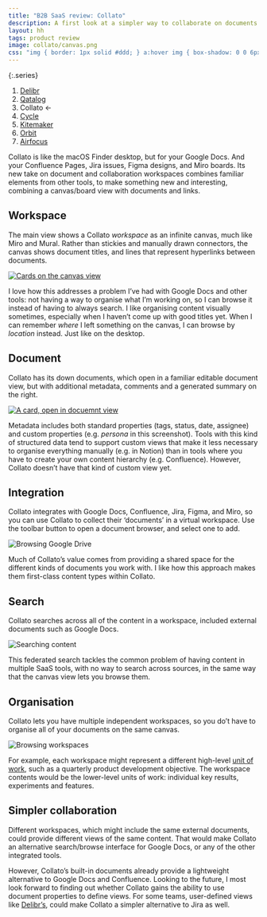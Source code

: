 ```yaml
---
title: "B2B SaaS review: Collato"
description: A first look at a simpler way to collaborate on documents
layout: hh
tags: product review
image: collato/canvas.png
css: "img { border: 1px solid #ddd; } a:hover img { box-shadow: 0 0 6px 2px #428bca; }"
---
```


{:.series}
1. [Delibr](delibr-views)
2. [Qatalog](qatalog-review)
3. Collato ←
3. [Cycle](cycle-review)
4. [Kitemaker](kitemaker-review)
5. [Orbit](orbit-review)
6. [Airfocus](airfocus-review)

Collato is like the macOS Finder desktop, but for your Google Docs.
And your Confluence Pages, Jira issues, Figma designs, and Miro boards.
Its new take on document and collaboration workspaces combines familiar elements from other tools, to make something new and interesting, combining a canvas/board view with documents and links.

## Workspace

The main view shows a Collato _workspace_ as an infinite canvas, much like Miro and Mural.
Rather than stickies and manually drawn connectors, the canvas shows document titles, and lines that represent hyperlinks between documents.

[![Cards on the canvas view](collato/canvas.webp)](collato/canvas.webp)

I love how this addresses a problem I’ve had with Google Docs and other tools:
not having a way to organise what I’m working on, so I can browse it instead of having to always search.
I like organising content visually sometimes, especially when I haven’t come up with good titles yet.
When I can remember _where_ I left something on the canvas, I can browse by _location_ instead.
Just like on the desktop.

## Document

Collato has its down documents, which open in a familiar editable document view, but with additional metadata, comments and a generated summary on the right.

[![A card, open in docuemnt view](collato/document.webp)](collato/document.webp)

Metadata includes both standard properties (tags, status, date, assignee) and custom properties (e.g. _persona_ in this screenshot).
Tools with this kind of structured data tend to support custom views that make it less necessary to organise everything manually (e.g. in Notion) than in tools where you have to create your own content hierarchy (e.g. Confluence).
However, Collato doesn’t have that kind of custom view yet.

## Integration

Collato integrates with Google Docs, Confluence, Jira, Figma, and Miro, so you can use Collato to collect their ‘documents’ in a virtual workspace.
Use the toolbar button to open a document browser, and select one to add.

![Browsing Google Drive](collato/google-drive.webp)

Much of Collato’s value comes from providing a shared space for the different kinds of documents you work with.
I like how this approach makes them first-class content types within Collato.

## Search

Collato searches across all of the content in a workspace, included external documents such as Google Docs.

![Searching content](collato/search.webp)

This federated search tackles the common problem of having content in multiple SaaS tools, with no way to search across sources, in the same way that the canvas view lets you browse them.

## Organisation

Collato lets you have multiple independent workspaces, so you do’t have to organise all of your documents on the same canvas.

![Browsing workspaces](collato/workspaces.webp)

For example, each workspace might represent a different high-level
[unit of work](units-of-work), such as a quarterly product development objective.
The workspace contents would be the lower-level units of work: individual key results, experiments and features.

## Simpler collaboration

Different workspaces, which might include the same external documents, could provide different views of the same content.
That would make Collato an alternative search/browse interface for Google Docs, or any of the other integrated tools.

However, Collato’s built-in documents already provide a lightweight alternative to Google Docs and Confluence.
Looking to the future, I most look forward to finding out whether Collato gains the ability to use document properties to define views.
For some teams, user-defined views like [Delibr’s](delibr-views#view), could make Collato a simpler alternative to Jira as well.
